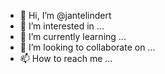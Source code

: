 - 👋 Hi, I’m @jantelindert
- 👀 I’m interested in ...
- 🌱 I’m currently learning ...
- 💞️ I’m looking to collaborate on ...
- 📫 How to reach me ...

<!---
jantelindert/jantelindert is a ✨ special ✨ repository because its `README.md` (this file) appears on your GitHub profile.
You can click the Preview link to take a look at your changes.
--->
